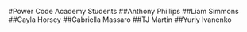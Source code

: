 #Power Code Academy Students
##Anthony Phillips
##Liam Simmons
##Cayla Horsey
##Gabriella Massaro
##TJ Martin
##Yuriy Ivanenko